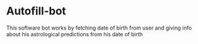 # Autofill-bot
This software bot works by fetching date of birth from user and giving info about his astrological predictions from his date of birth
